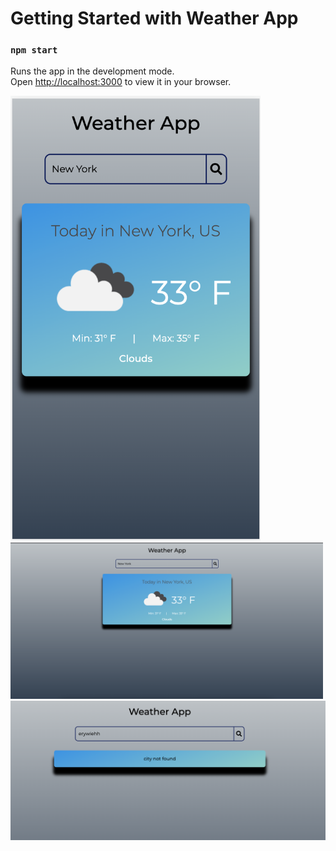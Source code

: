 # Getting Started with Weather App

### `npm start`

Runs the app in the development mode.\
Open [http://localhost:3000](http://localhost:3000) to view it in your browser.

<img src="./src/assets/mobile-view.png" width="400" />
<img src="./src/assets/desktop.png" width="500" />
<img src="./src/assets/city-not-found.png" width="600" />





